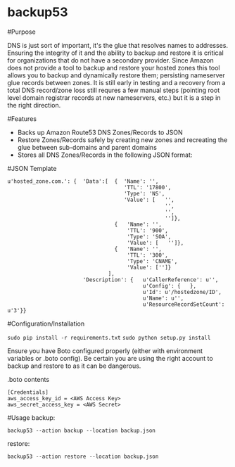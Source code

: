 backup53
==========

#Purpose 

DNS is just sort of important, it's the glue that resolves names to addresses. Ensuring the integrity of it and the ability to backup and restore it is critical for organizations that do not have a secondary provider. Since Amazon does not provide a tool to backup and restore your hosted zones this tool allows you to backup and dynamically restore them; persisting nameserver glue records between zones. It is still early in testing and a recovery from a total DNS record/zone loss still requres a few manual steps (pointing root level domain registrar records at new nameservers, etc.) but it is a step in the right direction.

#Features

* Backs up Amazon Route53 DNS Zones/Records to JSON
* Restore Zones/Records safely by creating new zones and recreating the glue between sub-domains and parent domains
* Stores all DNS Zones/Records in the following JSON format:

#JSON Template

```
u'hosted_zone.com.': {  'Data':[  {  'Name': '',
                                     'TTL': '17800',
                                     'Type': 'NS',
                                     'Value': [   '',
                                                  '',
                                                  '',
                                                  '']},
                                  {   'Name': '',
                                      'TTL': '900',
                                      'Type': 'SOA',
                                      'Value': [   '']},
                                  {   'Name': '',
                                      'TTL': '300',
                                      'Type': 'CNAME',
                                      'Value': ['']}
                                ],
                        'Description': {   u'CallerReference': u'',
                                           u'Config': {   },
                                           u'Id': u'/hostedzone/ID',
                                           u'Name': u'',
                                           u'ResourceRecordSetCount': u'3'}}
```
#Configuration/Installation

```sudo pip install -r requirements.txt```
```sudo python setup.py install```


Ensure you have Boto configured properly (either with environment variables or .boto config). Be certain you are using the right account to backup and restore to as it can be dangerous.

.boto contents
```
[Credentials]
aws_access_key_id = <AWS Access Key>
aws_secret_access_key = <AWS Secret>
```
#Usage
backup: 

```backup53 --action backup --location backup.json```

restore: 

```backup53 --action restore --location backup.json```


